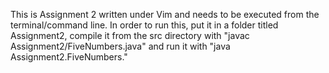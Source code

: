 This is Assignment 2 written under Vim and needs to be executed from the terminal/command line. In order to run this, put it in a folder titled Assignment2, compile it from the src directory with "javac Assignment2/FiveNumbers.java" and run it with "java Assignment2.FiveNumbers."
